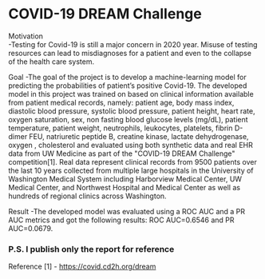 # COVID-19 DREAM Challenge  

Motivation  
-Testing for Covid-19 is still a major concern in 2020 year. Misuse of testing resources can lead to misdiagnoses for a patient and even to the collapse of the health care system.

Goal
-The goal of the project is to develop a machine-learning model for predicting the probabilities of patient’s positive Covid-19. The developed model in this project was trained on based on clinical information available from patient medical records, namely: patient age, body mass index, diastolic blood pressure, systolic blood pressure, patient height, heart rate, oxygen saturation, sex, non fasting blood glucose levels (mg/dL), patient temperature, patient weight, neutrophils, leukocytes, platelets, fibrin D-dimer FEU, natriuretic peptide B, creatine kinase, lactate dehydrogenase, oxygen , cholesterol and evaluated using both synthetic data and real EHR data from UW Medicine as part of the "COVID-19 DREAM Challenge" competition[1]. Real data represent clinical records from 9500 patients over the last 10 years collected from multiple large hospitals in the University of Washington Medical System including Harborview Medical Center, UW Medical Center, and Northwest Hospital and Medical Center as well as hundreds of regional clinics across Washington. 

Result
-The developed model was evaluated using a ROC AUC and a PR AUC metrics and got the following results: ROC AUC=0.6546 and PR AUC=0.0679.

### P.S. I publish only the report for reference

Reference
[1] - https://covid.cd2h.org/dream
